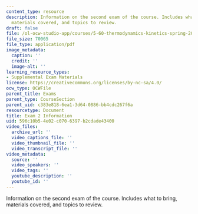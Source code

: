 ```yaml
---
content_type: resource
description: Information on the second exam of the course. Includes what to bring,
  materials covered, and topics to review.
draft: false
file: /ol-ocw-studio-app/courses/5-60-thermodynamics-kinetics-spring-2008/596c10b54e02c0706397b2cdade43400_exam2_info.pdf
file_size: 70065
file_type: application/pdf
image_metadata:
  caption: ''
  credit: ''
  image-alt: ''
learning_resource_types:
- Supplemental Exam Materials
license: https://creativecommons.org/licenses/by-nc-sa/4.0/
ocw_type: OCWFile
parent_title: Exams
parent_type: CourseSection
parent_uid: c383e818-6ea1-3d64-0886-bb4cdc267f6a
resourcetype: Document
title: Exam 2 Information
uid: 596c10b5-4e02-c070-6397-b2cdade43400
video_files:
  archive_url: ''
  video_captions_file: ''
  video_thumbnail_file: ''
  video_transcript_file: ''
video_metadata:
  source: ''
  video_speakers: ''
  video_tags: ''
  youtube_description: ''
  youtube_id: ''
---
```

Information on the second exam of the course. Includes what to bring, materials covered, and topics to review.